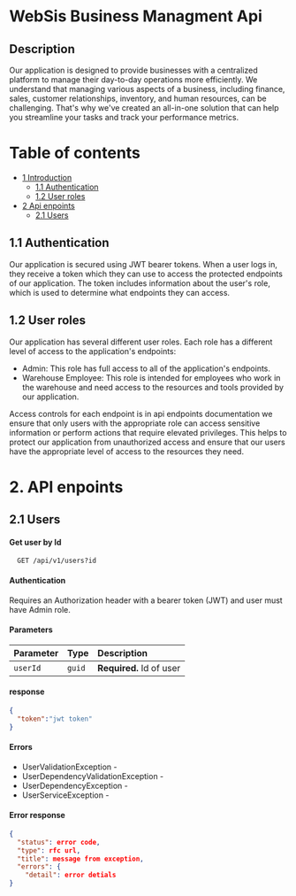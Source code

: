 # WebSis Business Managment Api

## Description
Our application is designed to provide businesses with a centralized platform to manage their day-to-day operations more efficiently. We understand that managing various aspects of a business, including finance, sales, customer relationships, inventory, and human resources, can be challenging. That's why we've created an all-in-one solution that can help you streamline your tasks and track your performance metrics.

# Table of contents

* [1 Introduction](#1-introduction)
  * [1.1 Authentication](#11-authentication)
  * [1.2 User roles](#12-user-roles)
* [2 Api enpoints](#2-api-enpoints)
  * [2.1 Users](#21-users)



## 1.1 Authentication 
Our application is secured using JWT bearer tokens. When a user logs in, they receive a token which they can use to access the protected endpoints of our application. The token includes information about the user's role, which is used to determine what endpoints they can access.

## 1.2 User roles
Our application has several different user roles. Each role has a different level of access to the application's endpoints:
* Admin: This role has full access to all of the application's endpoints.
* Warehouse Employee: This role is intended for employees who work in the warehouse and need access to the resources and tools provided by our application.

Access controls for each endpoint is in api endpoints documentation we ensure that only users with the appropriate role can access sensitive information or perform actions that require elevated privileges. This helps to protect our application from unauthorized access and ensure that our users have the appropriate level of access to the resources they need.


 # 2. API enpoints

## 2.1 Users

#### Get user by Id

```http
  GET /api/v1/users?id
```

#### Authentication
Requires an Authorization header with a bearer token (JWT) and user must have Admin role.

#### Parameters
| Parameter | Type     | Description                |
| :-------- | :------- | :------------------------- |
| `userId` | `guid` | **Required.** Id of user |

#### response
```json
{
  "token":"jwt token"
}
```

#### Errors
- UserValidationException - 
- UserDependencyValidationException -
- UserDependencyException -
- UserServiceException -

#### Error response
```json
{
  "status": error code,
  "type": rfc url,
  "title": message from exception,
  "errors": {
    "detail": error detials
}

```
